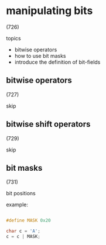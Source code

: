 # manipulating bits

(726)

topics

- bitwise operators
- how to use bit masks
- introduce the definition of bit-fields

## bitwise operators

(727)

skip

## bitwise shift operators

(729)

skip

## bit masks

(731)

bit positions

example:

```c++

#define MASK 0x20

char c = 'A';
c = c | MASK;

```